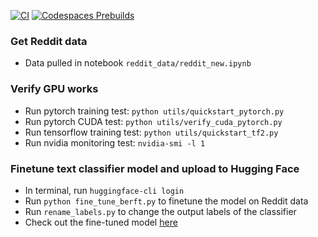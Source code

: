 [![CI](https://github.com/nogibjj/mlops-template/actions/workflows/cicd.yml/badge.svg?branch=GPU)](https://github.com/nogibjj/mlops-template/actions/workflows/cicd.yml)
[![Codespaces Prebuilds](https://github.com/nogibjj/mlops-template/actions/workflows/codespaces/create_codespaces_prebuilds/badge.svg?branch=GPU)](https://github.com/nogibjj/mlops-template/actions/workflows/codespaces/create_codespaces_prebuilds)


### Get Reddit data
* Data pulled in notebook `reddit_data/reddit_new.ipynb`
### Verify GPU works
* Run pytorch training test: `python utils/quickstart_pytorch.py`
* Run pytorch CUDA test: `python utils/verify_cuda_pytorch.py`
* Run tensorflow training test: `python utils/quickstart_tf2.py`
* Run nvidia monitoring test: `nvidia-smi -l 1`

### Finetune text classifier model and upload to Hugging Face 
* In terminal, run `huggingface-cli login`
* Run `python fine_tune_berft.py` to finetune the model on Reddit data 
* Run `rename_labels.py` to change the output labels of the classifier
* Check out the fine-tuned model [here](https://huggingface.co/michellejieli/inappropriate_text_classifier)








